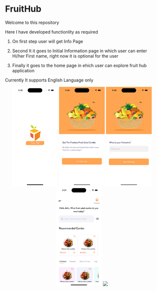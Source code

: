 # FruitHub
Welcome to this repository

Here I have developed functionlity as required

1. On first step user will get Info Page  
2. Second It it goes to Initial Information page in which user can enter Hi/her First name, right now it is optional for the user

3. Finally it goes to the home page in ehich user can explore fruit hub application 

Currently It supports English Language only

<div align="center">
    <img src="screenshots/1.png" width="150px"</img> 
    <img src="screenshots/2.png" width="150px"</img> 
    <img src="screenshots/3.png" width="150px"</img> 
    <img src="screenshots/4.png" width="150px"</img> 
    <img src="screenshots/5.png" width="150px"</img> 
</div>

